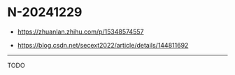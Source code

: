 # N-20241229


+ <https://zhuanlan.zhihu.com/p/15348574557>

+ <https://blog.csdn.net/secext2022/article/details/144811692>

----


TODO
